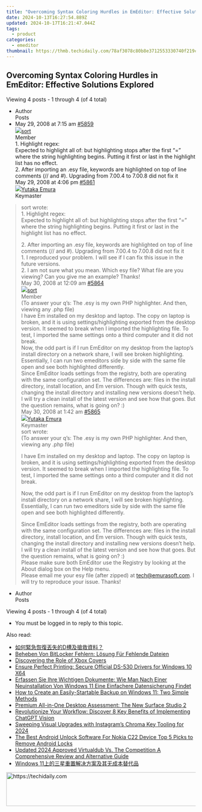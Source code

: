 ```yaml
---
title: "Overcoming Syntax Coloring Hurdles in EmEditor: Effective Solutions Explored"
date: 2024-10-13T16:27:54.889Z
updated: 2024-10-17T16:21:47.044Z
tags:
  - product
categories:
  - emeditor
thumbnail: https://thmb.techidaily.com/78af3078c80b8e3712553330740f219cdae8af451a75522402de746ab069fea1.jpg
---
```


## Overcoming Syntax Coloring Hurdles in EmEditor: Effective Solutions Explored

Viewing 4 posts - 1 through 4 (of 4 total)

* Author  
Posts
* May 29, 2008 at 7:15 am [#5859](https://tools.techidaily.com/emeditor/products/)  
[![](https://secure.gravatar.com/avatar/dc5dd71a47e98b447f29ee94afb5ac6d?s=80&d=identicon&r=g)sort](https://www.emeditor.com/forums/users/sort/ "View sort's profile")  
Member  
1\. Highlight regex:  
 Expected to highlight all of:  but highlighting stops after the first “=” where the string highlighting begins. Putting it first or last in the highlight list has no effect.  
 2\. After importing an .esy file, keywords are highlighted on top of line comments (// and #). Upgrading from 7.00.4 to 7.00.8 did not fix it  
May 29, 2008 at 4:06 pm [#5861](https://tools.techidaily.com/emeditor/products/)  
[![](https://secure.gravatar.com/avatar/a0a6377144ed3636f985d87303f65ed2?s=80&d=identicon&r=g)Yutaka Emura](https://www.emeditor.com/forums/users/yemura/ "View Yutaka Emura's profile")  
Keymaster  
> sort wrote:  
> 1\. Highlight regex:  
> Expected to highlight all of: but highlighting stops after the first “=” where the string highlighting begins. Putting it first or last in the highlight list has no effect.  
>  
> 2\. After importing an .esy file, keywords are highlighted on top of line comments (// and #). Upgrading from 7.00.4 to 7.00.8 did not fix it  
 1\. I reproduced your problem. I will see if I can fix this issue in the future versions.  
 2\. I am not sure what you mean. Which esy file? What file are you viewing? Can you give me an example? Thanks!  
May 30, 2008 at 12:09 am [#5864](https://tools.techidaily.com/emeditor/products/)  
[![](https://secure.gravatar.com/avatar/dc5dd71a47e98b447f29ee94afb5ac6d?s=80&d=identicon&r=g)sort](https://www.emeditor.com/forums/users/sort/ "View sort's profile")  
Member  
(To answer your q’s: The .esy is my own PHP highlighter. And then, viewing any .php file)  
 I have Em installed on my desktop and laptop. The copy on laptop is broken, and it is using settings/highlighting exported from the desktop version. It seemed to break when I imported the highlighting file. To test, I imported the same settings onto a third computer and it did not break.  
 Now, the odd part is if I run EmEditor on my desktop from the laptop’s install directory on a network share, I will see broken highlighting. Essentially, I can run two emeditors side by side with the same file open and see both highlighted differently.  
 Since EmEditor loads settings from the registry, both are operating with the same configuration set. The differences are: files in the install directory, install location, and Em version. Though with quick tests, changing the install directory and installing new versions doesn’t help. I will try a clean install of the latest version and see how that goes. But the question remains, what is going on? :)  
May 30, 2008 at 1:42 am [#5865](https://tools.techidaily.com/emeditor/products/)  
[![](https://secure.gravatar.com/avatar/a0a6377144ed3636f985d87303f65ed2?s=80&d=identicon&r=g)Yutaka Emura](https://www.emeditor.com/forums/users/yemura/ "View Yutaka Emura's profile")  
Keymaster  
> sort wrote:  
> (To answer your q’s: The .esy is my own PHP highlighter. And then, viewing any .php file)  
>  
> I have Em installed on my desktop and laptop. The copy on laptop is broken, and it is using settings/highlighting exported from the desktop version. It seemed to break when I imported the highlighting file. To test, I imported the same settings onto a third computer and it did not break.  
>  
> Now, the odd part is if I run EmEditor on my desktop from the laptop’s install directory on a network share, I will see broken highlighting. Essentially, I can run two emeditors side by side with the same file open and see both highlighted differently.  
>  
> Since EmEditor loads settings from the registry, both are operating with the same configuration set. The differences are: files in the install directory, install location, and Em version. Though with quick tests, changing the install directory and installing new versions doesn’t help. I will try a clean install of the latest version and see how that goes. But the question remains, what is going on? :)  
 Please make sure both EmEditor use the Registry by looking at the About dialog box on the Help menu.  
 Please email me your esy file (after zipped) at [tech@emurasoft.com](https://tools.techidaily.com/emeditor/products/). I will try to reproduce your issue. Thanks!
* Author  
Posts

Viewing 4 posts - 1 through 4 (of 4 total)

* You must be logged in to reply to this topic.

<ins class="adsbygoogle"
     style="display:block"
     data-ad-format="autorelaxed"
     data-ad-client="ca-pub-7571918770474297"
     data-ad-slot="1223367746"></ins>

<ins class="adsbygoogle"
     style="display:block"
     data-ad-client="ca-pub-7571918770474297"
     data-ad-slot="8358498916"
     data-ad-format="auto"
     data-full-width-responsive="true"></ins>

<span class="atpl-alsoreadstyle">Also read:</span>
<div><ul>
<li><a href="https://win-luxury.techidaily.com/d/"><u>如何緊急恢復丟失的D槽及搶救資料？</u></a></li>
<li><a href="https://win-luxury.techidaily.com/beheben-von-bitlocker-fehlern-losung-fur-fehlende-dateien/"><u>Beheben Von BitLocker Fehlern: Lösung Für Fehlende Dateien</u></a></li>
<li><a href="https://games-able.techidaily.com/discovering-the-role-of-xbox-covers/"><u>Discovering the Role of Xbox Covers</u></a></li>
<li><a href="https://hardware-help.techidaily.com/ensure-perfect-printing-secure-official-ds-530-drivers-for-windows-10-x64/"><u>Ensure Perfect Printing: Secure Official DS-530 Drivers for Windows 10 X64</u></a></li>
<li><a href="https://win-luxury.techidaily.com/erfassen-sie-ihre-wichtigen-dokumente-wie-man-nach-einer-neuinstallation-von-windows-11-eine-einfachere-datensicherung-findet/"><u>Erfassen Sie Ihre Wichtigen Dokumente: Wie Man Nach Einer Neuinstallation Von Windows 11 Eine Einfachere Datensicherung Findet</u></a></li>
<li><a href="https://win-luxury.techidaily.com/how-to-create-an-easily-startable-backup-on-windows-11-two-simple-methods/"><u>How to Create an Easily-Startable Backup on Windows 11: Two Simple Methods</u></a></li>
<li><a href="https://buynow-info.techidaily.com/premium-all-in-one-desktop-assessment-the-new-surface-studio-2/"><u>Premium All-in-One Desktop Assessment: The New Surface Studio 2</u></a></li>
<li><a href="https://tech-hub.techidaily.com/revolutionize-your-workflow-discover-8-key-benefits-of-implementing-chatgpt-vision/"><u>Revolutionize Your Workflow: Discover 8 Key Benefits of Implementing ChatGPT Vision</u></a></li>
<li><a href="https://instagram-videos.techidaily.com/sweeping-visual-upgrades-with-instagrams-chroma-key-tooling-for-2024/"><u>Sweeping Visual Upgrades with Instagram’s Chroma Key Tooling for 2024</u></a></li>
<li><a href="https://sim-unlock.techidaily.com/the-best-android-unlock-software-for-nokia-c22-device-top-5-picks-to-remove-android-locks-by-drfone-android/"><u>The Best Android Unlock Software For Nokia C22 Device Top 5 Picks to Remove Android Locks</u></a></li>
<li><a href="https://ai-video-tools.techidaily.com/updated-2024-approved-virtualdub-vs-the-competition-a-comprehensive-review-and-alternative-guide/"><u>Updated 2024 Approved Virtualdub Vs. The Competition A Comprehensive Review and Alternative Guide</u></a></li>
<li><a href="https://win-luxury.techidaily.com/1728483126893-windows-11/"><u>Windows 11上的三星重置解决方案及其无成本替代品</u></a></li>
</ul></div>

<!-- affiliate ads begin -->
<a href="https://appsumo.8odi.net/c/5597632/2105877/7443" target="_top" id="2105877">
  <img src="//a.impactradius-go.com/display-ad/7443-2105877" border="0" alt="https://techidaily.com" width="728" height="90"/>
</a>
<img height="0" width="0" src="https://appsumo.8odi.net/i/5597632/2105877/7443" style="position:absolute;visibility:hidden;" border="0" />
<!-- affiliate ads end -->

